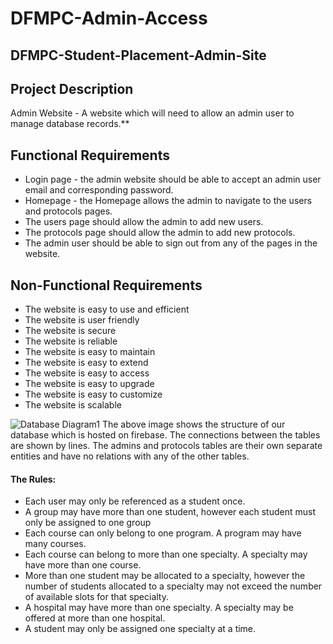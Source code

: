 # DFMPC-Admin-Access

## DFMPC-Student-Placement-Admin-Site
## Project Description
Admin Website - A website which will need to allow an admin user to manage database records.**

## Functional Requirements
- Login page - the admin website should be able to accept an admin user email and corresponding password.
- Homepage - the Homepage allows the admin to navigate to the users and protocols pages.
- The users page should allow the admin to add new users.
- The protocols page should allow the admin to add new protocols.
- The admin user should be able to sign out from any of the pages in the website.

## Non-Functional Requirements
- The website is easy to use and efficient
- The website is user friendly
- The website is secure
- The website is reliable
- The website is easy to maintain
- The website is easy to extend
- The website is easy to access
- The website is easy to upgrade
- The website is easy to customize
- The website is scalable


![Database Diagram1](https://user-images.githubusercontent.com/67168444/166154133-3302cf58-27c5-4b1d-84d0-2a1786d8fac2.png)
The above image shows the structure of our database which is hosted on firebase. The connections between the tables are shown by lines. The admins and protocols tables are their own separate entities and have no relations with any of the other tables.
#### The Rules:
- Each user may only be referenced as a student once.
- A group may have more than one student, however each student must only be assigned to one group
- Each course can only belong to one program. A program may have many courses.
- Each course can belong to more than one specialty. A specialty may have more than one course.
- More than one student may be allocated to a specialty, however the number of students allocated to a specialty may not exceed the number of available slots for that specialty.
- A hospital may have more than one specialty. A specialty may be offered at more than one hospital.
- A student may only be assigned one specialty at a time.
